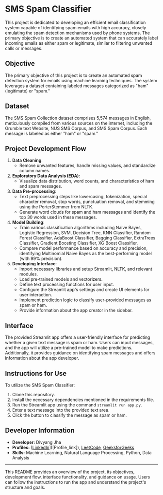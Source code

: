 # SMS Spam Classifier

This project is dedicated to developing an efficient email classification system capable of identifying spam emails with high accuracy, closely emulating the spam detection mechanisms used by phone systems. The primary objective is to create an automated system that can accurately label incoming emails as either spam or legitimate, similar to filtering unwanted calls or messages.

## Objective

The primary objective of this project is to create an automated spam detection system for emails using machine learning techniques. The system leverages a dataset containing labeled messages categorized as "ham" (legitimate) or "spam."

## Dataset

The SMS Spam Collection dataset comprises 5,574 messages in English, meticulously compiled from various sources on the internet, including the Grumble text Website, NUS SMS Corpus, and SMS Spam Corpus. Each message is labeled as either "ham" or "spam."

## Project Development Flow

1. **Data Cleaning**:
   - Remove unwanted features, handle missing values, and standardize column names.
2. **Exploratory Data Analysis (EDA)**:
   - Visualize data distribution, word counts, and characteristics of ham and spam messages.
3. **Data Pre-processing**:
   - Text preprocessing steps like lowercasing, tokenization, special character removal, stop words, punctuation removal, and stemming using the PorterStemmer from NLTK.
   - Generate word clouds for spam and ham messages and identify the top 30 words used in these messages.
4. **Model Building**:
   - Train various classification algorithms including Naive Bayes, Logistic Regression, SVM, Decision Tree, KNN Classifier, Random Forest Classifier, AdaBoost Classifier, Bagging Classifier, ExtraTrees Classifier, Gradient Boosting Classifier, XG Boost Classifier.
   - Compare model performance based on accuracy and precision, identifying Multinomial Naive Bayes as the best-performing model (with 99% precision).
5. **Developing Interface**:
   - Import necessary libraries and setup Streamlit, NLTK, and relevant modules.
   - Load pre-trained models and vectorizers.
   - Define text processing functions for user input.
   - Configure the Streamlit app's settings and create UI elements for user interaction.
   - Implement prediction logic to classify user-provided messages as spam or ham.
   - Provide information about the app creator in the sidebar.

## Interface

The provided Streamlit app offers a user-friendly interface for predicting whether a given text message is spam or ham. Users can input messages, and the app will utilize a pre-trained model to make predictions. Additionally, it provides guidance on identifying spam messages and offers information about the app developer.

## Instructions for Use

To utilize the SMS Spam Classifier:
1. Clone this repository.
2. Install the necessary dependencies mentioned in the requirements file.
3. Run the Streamlit app using the command `streamlit run app.py`.
4. Enter a text message into the provided text area.
5. Click the button to classify the message as spam or ham.

## Developer Information

- **Developer:** Divyang Jha
- **Profiles:** [[LinkedIn](https://www.linkedin.com/in/divyang-jha-6b3451201/)]([Profile_link]), [LeetCode]([profile_link](https://leetcode.com/divyang_2222/)), [GeeksforGeeks]([profile_link](https://auth.geeksforgeeks.org/user/divyang_2222))
- **Skills:** Machine Learning, Natural Language Processing, Python, Data Analysis

---

This README provides an overview of the project, its objectives, development flow, interface functionality, and guidance on usage. Users can follow the instructions to run the app and understand the project's structure and goals.
